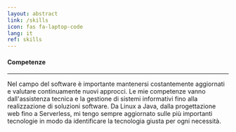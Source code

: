 ```yaml
---
layout: abstract
link: /skills
icon: fas fa-laptop-code
lang: it
ref: skills
---
```

#### Competenze
***
Nel campo del software è importante mantenersi costantemente aggiornati e valutare continuamente nuovi approcci.
Le mie competenze vanno dall'assistenza tecnica e la gestione di sistemi informativi fino alla realizzazione di soluzioni software.
Da Linux a Java, dalla progettazione web fino a Serverless, mi tengo sempre aggiornato sulle più importanti tecnologie in modo da identificare la tecnologia giusta per ogni necessità.